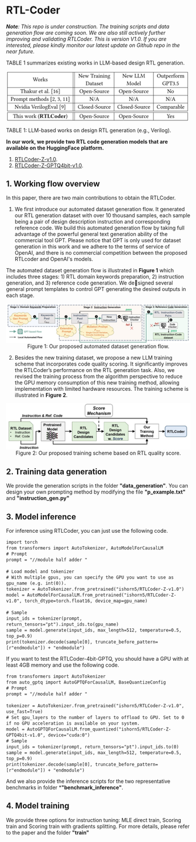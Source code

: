 # RTL-Coder

_**Note**: This repo is under construction. The training scripts and data generation flow are coming soon. We are also still actively further improving and validating RTLCoder. This is version V1.0. If you are interested, please kindly monitor our latest update on Github repo in the near future._

TABLE 1 summarizes existing works in LLM-based design RTL generation.

<img src="_pic/LLM4RTL_comparison.jpg" width="500px">

TABLE 1: LLM-based works on design RTL generation (e.g., Verilog). 

**In our work, we provide two RTL code generation models that are available on the HuggingFace platform.**
1. [RTLCoder-Z-v1.0](https://huggingface.co/ishorn5/RTLCoder-Z-v1.0).
2. [RTLCoder-Z-GPTQ4bit-v1.0](https://huggingface.co/ishorn5/RTLCoder-Z-GPTQ4bit-v1.0). 

## 1. Working flow overview
In this paper, there are two main contributions to obtain the RTLCoder. 
1. We first introduce our automated dataset generation flow. It generated our RTL generation dataset with over 10 thousand samples, each sample being a pair of design description instruction and corresponding reference code. We build this automated generation flow by taking full advantage
of the powerful general text generation ability of the commercial tool GPT. Please notice that GPT is only used for dataset generation in this work and we adhere to the terms of service of OpenAI, and there is no commercial competition between the proposed RTLcoder and OpenAI's models.

The automated dataset generation flow is illustrated in **Figure 1** which includes three stages: 1) RTL domain keywords preparation, 2) instruction generation, and 3) reference code generation. We designed several general prompt templates to control GPT generating the desired outputs in each stage.

<img src="_pic/data_gen_flow.jpg" width="700px" div align=center>

<center>Figure 1:  Our proposed automated dataset generation flow.</center>

2. Besides the new training dataset, we propose a new LLM training scheme that incorporates code quality scoring. It significantly improves the RTLCoder’s performance on the RTL generation task. Also, we revised the training process from the algorithm perspective to reduce the GPU memory consumption of this new training method, allowing implementation with limited hardware resources. The training scheme is illustrated in **Figure 2**.

<img src="_pic/training_flow.jpg" width="700px" div align=center>

<center>Figure 2:  Our proposed training scheme based on RTL quality score.</center>


## 2. Training data generation
We provide the generation scripts in the folder **"data_generation"**. You can design your own prompting method by modifying the file **"p_example.txt"** and **"instruction_gen.py"**

## 3. Model inference
For inference using RTLCoder, you can just use the following code.
```
import torch
from transformers import AutoTokenizer, AutoModelForCausalLM
# Prompt
prompt = "//module half adder "

# Load model and tokenizer
# With multiple gpus, you can specify the GPU you want to use as gpu_name (e.g. int(0)).
tokenizer = AutoTokenizer.from_pretrained("ishorn5/RTLCoder-Z-v1.0")
model = AutoModelForCausalLM.from_pretrained("ishorn5/RTLCoder-Z-v1.0", torch_dtype=torch.float16, device_map=gpu_name)

# Sample
input_ids = tokenizer(prompt, return_tensors="pt").input_ids.to(gpu_name)
sample = model.generate(input_ids, max_length=512, temperature=0.5, top_p=0.9)
print(tokenizer.decode(sample[0], truncate_before_pattern=[r"endmodule"]) + "endmodule")
```
If you want to test the RTLCoder-4bit-GPTQ, you should have a GPU with at least 4GB memory and use the following code.
```
from transformers import AutoTokenizer
from auto_gptq import AutoGPTQForCausalLM, BaseQuantizeConfig
# Prompt
prompt = "//module half adder "

tokenizer = AutoTokenizer.from_pretrained("ishorn5/RTLCoder-Z-v1.0", use_fast=True)
# Set gpu_layers to the number of layers to offload to GPU. Set to 0 if no GPU acceleration is available on your system.
model = AutoGPTQForCausalLM.from_quantized("ishorn5/RTLCoder-Z-GPTQ4bit-v1.0", device="cuda:0")
# Sample
input_ids = tokenizer(prompt, return_tensors="pt").input_ids.to(0)
sample = model.generate(input_ids, max_length=512, temperature=0.5, top_p=0.9)
print(tokenizer.decode(sample[0], truncate_before_pattern=[r"endmodule"]) + "endmodule")
```
And we also provide the inference scripts for the two representative benchmarks in folder ***"benchmark_inference"**. 

## 4. Model training
We provide three options for instruction tuning: MLE direct train, Scoring train and Scoring train with gradients splitting. For more details, please refer to the paper and the folder **"train"**




